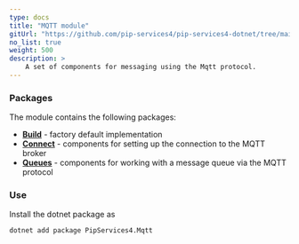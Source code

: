 ```yaml
---
type: docs
title: "MQTT module"
gitUrl: "https://github.com/pip-services4/pip-services4-dotnet/tree/main/pip-services4-mqtt-dotnet"
no_list: true
weight: 500
description: > 
    A set of components for messaging using the Mqtt protocol. 
---
```


### Packages

The module contains the following packages:
- [**Build**](build) - factory default implementation
- [**Connect**](connect) - components for setting up the connection to the MQTT broker
- [**Queues**](queues) - components for working with a message queue via the MQTT protocol


### Use

Install the dotnet package as
```bash
dotnet add package PipServices4.Mqtt
```

